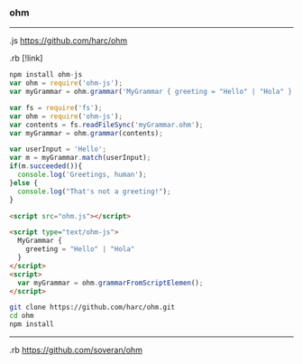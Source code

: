### ohm
---
.js
https://github.com/harc/ohm

.rb
[!link]


```js
npm install ohm-js
var ohm = require('ohm-js');
var myGrammar = ohm.grammar('MyGrammar { greeting = "Hello" | "Hola" }');

var fs = require('fs');
var ohm = require('ohm-js');
var contents = fs.readFileSync('myGrammar.ohm');
var myGrammar = ohm.grammar(contents);

var userInput = 'Hello';
var m = myGrammar.match(userInput);
if(m.succeeded()){
  console.log('Greetings, human');
}else {
  console.log("That's not a greeting!");
}


```

```html
<script src="ohm.js"></script>

<script type="text/ohm-js">
  MyGrammar {
    greeting = "Hello" | "Hola"
  }
</script>
<script>
  var myGrammar = ohm.grammarFromScriptElemen();
</script>

```

```sh
git clone https://github.com/harc/ohm.git
cd ohm
npm install


```
---
.rb
https://github.com/soveran/ohm

```

```

```ruby

```


```

```


